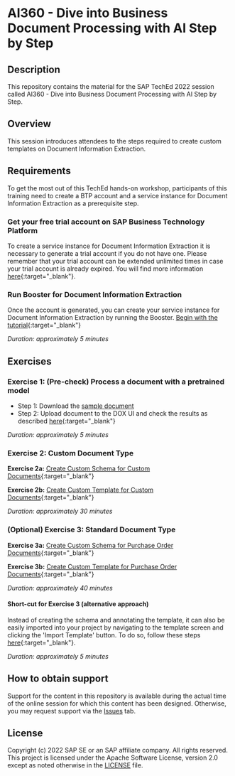 # AI360 - Dive into Business Document Processing with AI Step by Step

## Description

This repository contains the material for the SAP TechEd 2022 session called AI360 - Dive into Business Document Processing with AI Step by Step.  

## Overview

This session introduces attendees to the steps required to create custom templates on Document Information Extraction.

## Requirements

To get the most out of this TechEd hands-on workshop, participants of this training need to create a BTP account and a service instance for Document Information Extraction as a prerequisite step.

### Get your free trial account on SAP Business Technology Platform
To create a service instance for Document Information Extraction it is necessary to generate a trial account if you do not have one. Please remember that your trial account can be extended unlimited times in case your trial account is already expired. You will find more information [here](https://developers.sap.com/tutorials/hcp-create-trial-account.html#0dcf1c45-cd6f-48cc-ae10-690765287a5a){:target="_blank"}. 

### Run Booster for Document Information Extraction 
Once the account is generated, you can create your service instance for Document Information Extraction by running the Booster. [Begin with the tutorial](https://developers.sap.com/tutorials/cp-aibus-dox-booster-app.html){:target="_blank"}

*Duration: approximately 5 minutes* 

## Exercises

### Exercise 1: (Pre-check) Process a document with a pretrained model
<a id="Exercise0"></a>
- Step 1: Download the <a href="[http://example.com/](https://raw.githubusercontent.com/SAPDocuments/Tutorials/master/tutorials/cp-aibus-dox-swagger-ui/data/sample-invoice-1.pdf)" target="_blank">sample document</a>
- Step 2: Upload document to the DOX UI and check the results as described [here](https://developers.sap.com/tutorials/cp-aibus-dox-ui.html){:target="_blank"}

*Duration: approximately 5 minutes*

### Exercise 2: Custom Document Type

<a id="Exercise2a"></a>
**Exercise 2a:**
[Create Custom Schema for Custom Documents](https://developers.sap.com/tutorials/cp-aibus-dox-ui-schema-custom.html){:target="_blank"}

<a id="Exercise2b"></a>
**Exercise 2b:**
[Create Custom Template for Custom Documents](https://developers.sap.com/tutorials/cp-aibus-dox-ui-template-custom.html){:target="_blank"}

*Duration: approximately 30 minutes*

### (Optional) Exercise 3: Standard Document Type 

<a id="Exercise3a"></a>
**Exercise 3a:**
[Create Custom Schema for Purchase Order Documents](https://developers.sap.com/tutorials/cp-aibus-dox-ui-schema.html){:target="_blank"}

<a id="Exercise3b"></a>
**Exercise 3b:**
[Create Custom Template for Purchase Order Documents](https://developers.sap.com/tutorials/cp-aibus-dox-ui-template.html){:target="_blank"}

*Duration: approximately 40 minutes*

#### Short-cut for Exercise 3 (alternative approach) 
Instead of creating the schema and annotating the template, it can also be easily  imported into your project by navigating to the template screen and clicking the 'Import Template' button. To do so, follow these steps [here](https://github.com/SAP-samples/teched2022-AI380/tree/main/exercises){:target="_blank"}.

*Duration: approximately 5 minutes*

## How to obtain support

Support for the content in this repository is available during the actual time of the online session for which this content has been designed. Otherwise, you may request support via the [Issues](../../issues) tab.

## License

Copyright (c) 2022 SAP SE or an SAP affiliate company. All rights reserved. This project is licensed under the Apache Software License, version 2.0 except as noted otherwise in the [LICENSE](LICENSES/Apache-2.0.txt) file.
